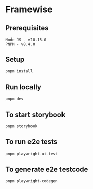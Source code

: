 # Framewise

## Prerequisites

```text
Node JS - v18.15.0
PNPM - v8.4.0
```

## Setup

```bash
pnpm install
```

## Run locally

```bash
pnpm dev
```

## To start storybook

```bash
pnpm storybook
```

## To run e2e tests

```bash
pnpm playwright-ui-test
```

## To generate e2e testcode

```bash
pnpm playwright-codegen
```
